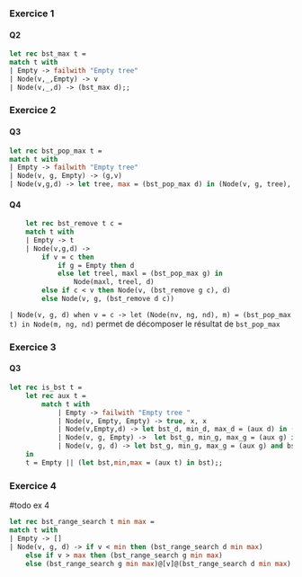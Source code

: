 ### Exercice 1
#### Q2
```ocaml
let rec bst_max t =
match t with 
| Empty -> failwith "Empty tree"
| Node(v,_,Empty) -> v
| Node(v,_,d) -> (bst_max d);;
```

### Exercice 2
#### Q3
```ocaml
let rec bst_pop_max t =
match t with
| Empty -> failwith "Empty tree"
| Node(v, g, Empty) -> (g,v)
| Node(v,g,d) -> let tree, max = (bst_pop_max d) in (Node(v, g, tree), max);;
```

#### Q4
```ocaml
	let rec bst_remove t c =
	match t with
	| Empty -> t
	| Node(v,g,d) -> 
		if v = c then 
			if g = Empty then d
			else let treel, maxl = (bst_pop_max g) in
				Node(maxl, treel, d)
		else if c < v then Node(v, (bst_remove g c), d)
		else Node(v, g, (bst_remove d c))
```

`| Node(v, g, d) when v = c -> let (Node(nv, ng, nd), m) = (bst_pop_max t) in Node(m, ng, nd)` permet de décomposer le résultat de `bst_pop_max`

### Exercice 3
#### Q3

```ocaml
let rec is_bst t =
	let rec aux t = 
		match t with
			| Empty -> failwith "Empty tree "
			| Node(v, Empty, Empty) -> true, x, x
			| Node(v,Empty,d) -> let bst_d, min_d, max_d = (aux d) in (v < min_d && bst_d), v, max_d
			| Node(v, g, Empty) ->  let bst_g, min_g, max_g = (aux g) in (v < max_g && bst_g), min_g, v
			| Node(v, g, d) -> let bst_g, min_g, max_g = (aux g) and bst_d, min_d, max_d = (aux d) in bst_g && bst_d && max_g < v && min_d > v, min_g, max_d
	in
	t = Empty || (let bst,min,max = (aux t) in bst);;
```


### Exercice 4
#todo ex 4 
```ocaml
let rec bst_range_search t min max =
match t with
| Empty -> []
| Node(v, g, d) -> if v < min then (bst_range_search d min max)
	else if v > max then (bst_range_search g min max)
	else (bst_range_search g min max)@[v]@(bst_range_search d min max)

```
